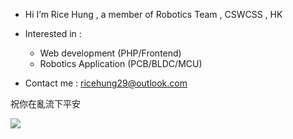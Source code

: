 
- Hi I’m Rice Hung , a member of Robotics Team , CSWCSS , HK

- Interested in   :
  - Web development (PHP/Frontend)
  - Robotics Application (PCB/BLDC/MCU) 

- Contact me : ricehung29@outlook.com 

祝你在亂流下平安

<img src="https://avatars.githubusercontent.com/u/68941497?v=4">


<!---
ricehung29/ricehung29 is a ✨ special ✨ repository because its `README.md` (this file) appears on your GitHub profile.
You can click the Preview link to take a look at your changes.
--->
